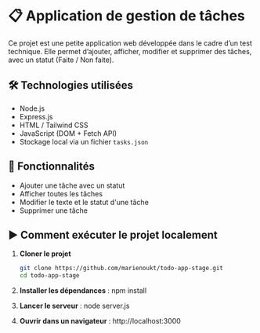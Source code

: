 # 📋 Application de gestion de tâches 

Ce projet est une petite application web développée dans le cadre d’un test technique. Elle permet d’ajouter, afficher, modifier et supprimer des tâches, avec un statut (Faite / Non faite).

## 🛠️ Technologies utilisées

- Node.js
- Express.js
- HTML / Tailwind CSS
- JavaScript (DOM + Fetch API)
- Stockage local via un fichier `tasks.json`

## 🚀 Fonctionnalités

- Ajouter une tâche avec un statut
- Afficher toutes les tâches
- Modifier le texte et le statut d'une tâche
- Supprimer une tâche

## ▶️ Comment exécuter le projet localement

1. **Cloner le projet**
   ```bash
   git clone https://github.com/marienoukt/todo-app-stage.git
   cd todo-app-stage

2. **Installer les dépendances** :
npm install

3. **Lancer le serveur** :
node server.js

4. **Ouvrir dans un navigateur** :
http://localhost:3000

